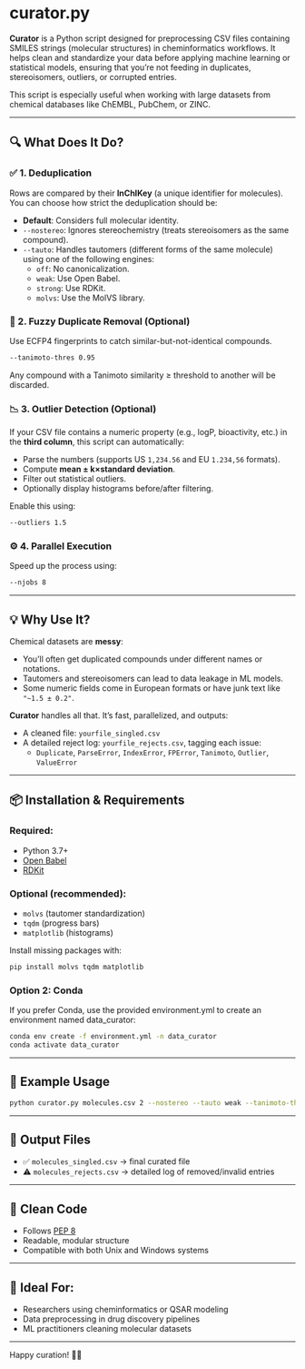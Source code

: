 # curator.py

**Curator** is a Python script designed for preprocessing CSV files containing SMILES strings (molecular structures) in cheminformatics workflows. It helps clean and standardize your data before applying machine learning or statistical models, ensuring that you’re not feeding in duplicates, stereoisomers, outliers, or corrupted entries.

This script is especially useful when working with large datasets from chemical databases like ChEMBL, PubChem, or ZINC.

---

## 🔍 What Does It Do?

### ✅ 1. Deduplication
Rows are compared by their **InChIKey** (a unique identifier for molecules). You can choose how strict the deduplication should be:
- **Default**: Considers full molecular identity.
- `--nostereo`: Ignores stereochemistry (treats stereoisomers as the same compound).
- `--tauto`: Handles tautomers (different forms of the same molecule) using one of the following engines:
  - `off`: No canonicalization.
  - `weak`: Use Open Babel.
  - `strong`: Use RDKit.
  - `molvs`: Use the MolVS library.

### 🧪 2. Fuzzy Duplicate Removal (Optional)
Use ECFP4 fingerprints to catch similar-but-not-identical compounds.
```bash
--tanimoto-thres 0.95
```
Any compound with a Tanimoto similarity ≥ threshold to another will be discarded.

### 📉 3. Outlier Detection (Optional)
If your CSV file contains a numeric property (e.g., logP, bioactivity, etc.) in the **third column**, this script can automatically:
- Parse the numbers (supports US `1,234.56` and EU `1.234,56` formats).
- Compute **mean ± k×standard deviation**.
- Filter out statistical outliers.
- Optionally display histograms before/after filtering.

Enable this using:
```bash
--outliers 1.5
```

### ⚙️ 4. Parallel Execution
Speed up the process using:
```bash
--njobs 8
```

---

## 💡 Why Use It?

Chemical datasets are **messy**:
- You’ll often get duplicated compounds under different names or notations.
- Tautomers and stereoisomers can lead to data leakage in ML models.
- Some numeric fields come in European formats or have junk text like `"~1.5 ± 0.2"`.

**Curator** handles all that. It’s fast, parallelized, and outputs:
- A cleaned file: `yourfile_singled.csv`
- A detailed reject log: `yourfile_rejects.csv`, tagging each issue:
  - `Duplicate`, `ParseError`, `IndexError`, `FPError`, `Tanimoto`, `Outlier`, `ValueError`

---

## 📦 Installation & Requirements

### Required:
- Python 3.7+
- [Open Babel](http://openbabel.org/)
- [RDKit](https://www.rdkit.org/)

### Optional (recommended):
- `molvs` (tautomer standardization)
- `tqdm` (progress bars)
- `matplotlib` (histograms)

Install missing packages with:
```bash
pip install molvs tqdm matplotlib
```

### Option 2: Conda

If you prefer Conda, use the provided environment.yml to create an environment named data_curator:

```bash
conda env create -f environment.yml -n data_curator
conda activate data_curator
```

---

## 🧪 Example Usage

```bash
python curator.py molecules.csv 2 --nostereo --tauto weak --tanimoto-thres 0.9 --outliers 2.0 --njobs 8
```

---

## 📁 Output Files

- ✅ `molecules_singled.csv` → final curated file
- ⚠️  `molecules_rejects.csv` → detailed log of removed/invalid entries

---

## 🧼 Clean Code

- Follows [PEP 8](https://peps.python.org/pep-0008/)
- Readable, modular structure
- Compatible with both Unix and Windows systems

---

## 🧠 Ideal For:

- Researchers using cheminformatics or QSAR modeling
- Data preprocessing in drug discovery pipelines
- ML practitioners cleaning molecular datasets

---

Happy curation! 🧪🧹